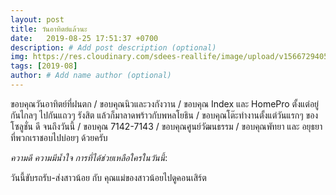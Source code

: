 ```yaml
---
layout: post
title: วันอาทิตย์แล้วนะ
date:   2019-08-25 17:51:37 +0700
description: # Add post description (optional)
img: https://res.cloudinary.com/sdees-reallife/image/upload/v1566729405/IMG_20190825_122326.jpg # Add image post (optional)
tags: [2019-08]
author: # Add name author (optional)
---
```

ขอบคุณวันอาทิตย์ที่ฝนตก / ขอบคุณนิวและวงกังวาน / ขอบคุณ Index และ HomePro ตั้งแต่อยู่กันไกลๆ ไปกันแถวๆ รังสิต แล้วก็มาลาดพร้าวกับพหลโยธิน / ขอบคุณโต๊ะทำงานตั้งแต่วันแรกๆ ของ โซลูชั่น ดี จนถึงวันนี้ / ขอบคุณ 7142-7143 / ขอบคุณศูนย์วัฒนธรรม / ขอบคุณพัทยา และ อยุธยา ที่พวกเราชอบไปบ่อยๆ ด้วยครับ

<i class="fa fa-child" style="color:plum"></i>

*ความดี ความมีน้ำใจ การที่ได้ช่วยเหลือใครในวันนี้*:

วันนี้ขับรถรับ-ส่งสาวน้อย กับ คุณแม่ของสาวน้อยไปดูคอนเสิร์ต
